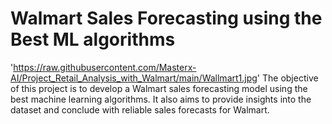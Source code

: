 # Walmart Sales Forecasting using the Best ML algorithms

'https://raw.githubusercontent.com/Masterx-AI/Project_Retail_Analysis_with_Walmart/main/Wallmart1.jpg'
The objective of this project is to develop a Walmart sales forecasting model using the best machine learning algorithms. It also aims to provide insights into the dataset and conclude with reliable sales forecasts for Walmart.
